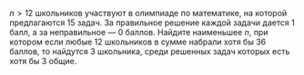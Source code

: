 $n > 12$ школьников участвуют в олимпиаде по математике, на которой предлагаются $15$ задач. За правильное решение каждой задачи дается $1$ балл, а за неправильное — $0$ баллов. Найдите наименьшее $n$, при котором если любые $12$ школьников в сумме набрали хотя бы $36$ баллов, то найдутся $3$ школьника, среди решенных задач которых есть хотя бы $3$ общие.